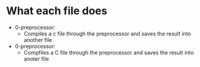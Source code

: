 # What each file does


- 0-preprocessor:
	- Compiles a c file through the preprocessor and saves the result into another file
- 0-preprocessor:
	- Compfiles a C file through the preprocessor and saves the result into anoter file
